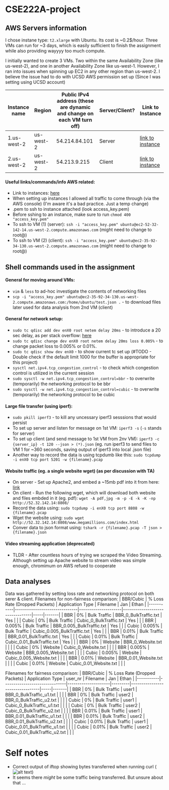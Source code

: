 # CSE222A-project

## AWS Servers information
I chose instane type: `t2.xlarge` with Ubuntu. Its cost is ~0.2$/hour. Three VMs can run for ~3 days, which is easily sufficient to finish the assignment while also providing wayyyy too much compute.

I initially wanted to create 3 VMs. Two within the same Availability Zone (like us-west-2), and one in another Availability Zone like us-west-1. However, I ran into issues when spinning up EC2 in any other region than us-west-2. I believe the issue had to do with UCSD AWS permission set up (Since I was setting using UCSD account)

| Instance name | Region | Public IPv4 address (these are dynamic and change on each VM turn off)  | Server/Client?   | Link to Instance |
|---------------|----------|----------|----------|------------------|
|   1.us-west-2       |   us-west-2  |   54.214.84.101|   Server  | [link to instance](https://us-west-2.console.aws.amazon.com/ec2/home?region=us-west-2#InstanceDetails:instanceId=i-0a12e67effb95a521)      |
|   2.us-west-2       |   us-west-2  |   54.213.9.215  |   Client  | [link to instance](https://us-west-2.console.aws.amazon.com/ec2/home?region=us-west-2#InstanceDetails:instanceId=i-07929b2333abd47c0)      |

#### Useful links/commands/info AWS related:
* Link to instances: [here](https://us-west-2.console.aws.amazon.com/ec2/home?region=us-west-2#Instances:instanceState=running)
* When setting up instances I allowed all traffic to come through (via the AWS console) (I'm aware it's a bad practice. Just a temp change)
* .pem to ssh to instance attached (look access_key.pem)
* Before sshing to an instance, make sure to run `chmod 400 "access_key.pem"`
* To ssh to VM (1) (server): `ssh -i "access_key.pem" ubuntu@ec2-52-32-142-14.us-west-2.compute.amazonaws.com` (might need to change to root@)
* To ssh to VM (2) (client): `ssh -i "access_key.pem" ubuntu@ec2-35-92-34-130.us-west-2.compute.amazonaws.com` (might need to change to root@)


## Shell commands used in the assignment

#### General for moving around VMs:
* `vim` & `less` to ad-hoc investigate the contents of networking files
* `scp -i "access_key.pem" ubuntu@ec2-35-92-34-130.us-west-2.compute.amazonaws.com:/home/ubuntu/test.json .` - to download files later used for data analysis from 2nd VM (client)

#### General for network setup:
* `sudo tc qdisc add dev enX0 root netem delay 20ms` - to introduce a 20 sec delay, as per stack overflow: [here](https://serverfault.com/questions/787006/how-to-add-latency-and-bandwidth-limit-interface-using-tc)
* `sudo tc qdisc change dev enX0 root netem delay 20ms loss 0.005%` - to change packet loss to 0.005% or 0.01%.
* `sudo tc qdisc show dev enX0` - to show current tc set up (#TODO - Double check if the default limit 1000 for the buffer is appropriate for this project)
* `sysctl net.ipv4.tcp_congestion_control` - to check which congestion control is utilized in the current session
* `sudo sysctl -w net.ipv4.tcp_congestion_control=bbr` - to overwrite (temporarily) the networking protocol to be bbr
* `sudo sysctl -w net.ipv4.tcp_congestion_control=cubic` - to overwrite (temporarily) the networking protocol to be cubic

#### Large file transfer (using iperf):
* `sudo pkill iperf3` - to kill any uncessary iperf3 sesssions that would persist
* To set up server and listen for message on 1st VM: `iperf3 -s` (`-s` stands for server)
* To set up client (and send message to 1st VM from 2nv VM): `iperf3 -c {server_ip} -t 120 --json > (*).json` (eg. run iperf3 to send files to VM 1 for ~360 seconds, saving output of iperf3 into local .json file)
* Another way to record the data is using tcpdumb like this: `sudo tcpdump -i enX0 tcp port 5201 -w {filename}.pcap`

#### Website traffic (eg. a single website wget) (as per discussion with TA)
<!-- * Copy a website using httrack: `sudo httrack https://www.megamillions.com/` & set up Apache2 server to host that website. -->
* On server - Set up Apache2, and embed a ~15mb pdf into it from here: [link](https://examplefile.com/file-download/321)
* On client - Run the following wget, which will download both website and files embded in it (eg. pdf): `wget -A pdf,jpg -m -p -E -k -K -np http://52.32.142.14:8808/`
* Record the data using: `sudo tcpdump -i enX0 tcp port 8808 -w {filename}.pcap`
* Wget the website using: `sudo wget http://52.32.142.14:8808/www.megamillions.com/index.html`
* Conver data to json format using: `tshark -r {filename}.pcap -T json >{filename}.json`


#### Video streaming application (deprecated)
* TLDR - After countless hours of trying we scraped the Video Streaming. Although setting up Apache website to stream video was simple enough, chromimum on AWS refued to cooperate


## Data analyses
Data was gathered by setting loss rate and networking protocol on both serer & client.
Filenames for non-fairness comparison:
| BBR/Cubic | % Loss Rate (Dropped Packets) | Application Type    | Filename                        | Jan | Ethan |
|-----------|-------------------------------|---------------------|---------------------------------|-----|-------|
| BBR       | 0%                            | Bulk Traffic        | BBR_0_BulkTraffic.txt           |  Yes   |    |
| Cubic     | 0%                            | Bulk Traffic        | Cubic_0_BulkTraffic.txt         |  Yes   |    |
| BBR       | 0.005%                        | Bulk Traffic        | BBR_0.005_BulkTraffic.txt       |  Yes   |    |
| Cubic     | 0.005%                        | Bulk Traffic        | Cubic_0.005_BulkTraffic.txt     |  Yes   |    |
| BBR       | 0.01%                         | Bulk Traffic        | BBR_0.01_BulkTraffic.txt        |  Yes   |    |
| Cubic     | 0.01%                         | Bulk Traffic        | Cubic_0.01_BulkTraffic.txt      |  Yes   |    |
| BBR       | 0%                            | Website             | BBR_0_Website.txt               |     |    |
| Cubic     | 0%                            | Website             | Cubic_0_Website.txt             |     |    |
| BBR       | 0.005%                        | Website             | BBR_0.005_Website.txt           |     |    |
| Cubic     | 0.005%                        | Website             | Cubic_0.005_Website.txt         |     |    |
| BBR       | 0.01%                         | Website             | BBR_0.01_Website.txt            |     |    |
| Cubic     | 0.01%                         | Website             | Cubic_0.01_Website.txt          |     |    |


Filenames for fairness comparison:
| BBR/Cubic | % Loss Rate (Dropped Packets) | Application Type    | user_nr | Filename                        | Jan | Ethan |
|-----------|-------------------------------|---------------------|---------|---------------------------------|-----|-------|
| BBR       | 0%                            | Bulk Traffic        |  user1  | BBR_0_BulkTraffic_u1.txt        |     |       |
| BBR       | 0%                            | Bulk Traffic        |  user2  | BBR_0_BulkTraffic_u2.txt        |     |       |
| Cubic     | 0%                            | Bulk Traffic        |  user1  | Cubic_0_BulkTraffic_u1.txt      |     |       |
| Cubic     | 0%                            | Bulk Traffic        |  user2  | Cubic_0_BulkTraffic_u2.txt      |     |       |
| BBR       | 0.01%                         | Bulk Traffic        |  user1  | BBR_0.01_BulkTraffic_u1.txt     |     |       |
| BBR       | 0.01%                         | Bulk Traffic        |  user2  | BBR_0.01_BulkTraffic_u2.txt     |     |       |
| Cubic     | 0.01%                         | Bulk Traffic        |  user1  | Cubic_0.01_BulkTraffic_u1.txt   |     |       |
| Cubic     | 0.01%                         | Bulk Traffic        |  user2  | Cubic_0.01_BulkTraffic_u2.txt   |     |       |




# Self notes
* Correct output of iftop showing bytes transferred when running curl (![alt text](image.png))
* It seems there *might* be some traffic being transferred. But unsure about that ...

